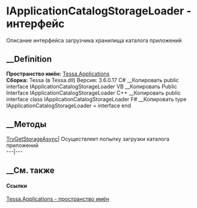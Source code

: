 # IApplicationCatalogStorageLoader - интерфейс
Описание интерфейса загрузчика хранилища каталога приложений
## __Definition
 **Пространство имён:** [Tessa.Applications](N_Tessa_Applications.htm)  
 **Сборка:** Tessa (в Tessa.dll) Версия: 3.6.0.17
C# __Копировать
     public interface IApplicationCatalogStorageLoader
VB __Копировать
     Public Interface IApplicationCatalogStorageLoader
C++ __Копировать
     public interface class IApplicationCatalogStorageLoader
F# __Копировать
     type IApplicationCatalogStorageLoader = interface end
##  __Методы
[TryGetStorageAsync](M_Tessa_Applications_IApplicationCatalogStorageLoader_TryGetStorageAsync.htm)|
Осуществляет попытку загрузки каталога приложений  
---|---  
## __См. также
#### Ссылки
[Tessa.Applications - пространство имён](N_Tessa_Applications.htm)
